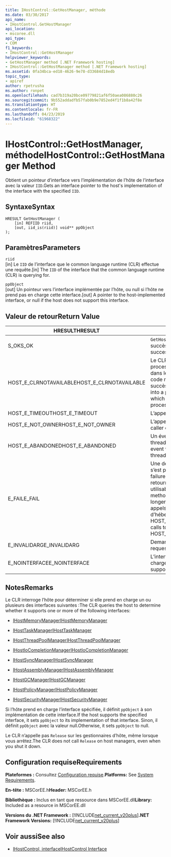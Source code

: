 ```yaml
---
title: IHostControl::GetHostManager, méthode
ms.date: 03/30/2017
api_name:
- IHostControl.GetHostManager
api_location:
- mscoree.dll
api_type:
- COM
f1_keywords:
- IHostControl::GetHostManager
helpviewer_keywords:
- GetHostManager method [.NET Framework hosting]
- IHostControl::GetHostManager method [.NET Framework hosting]
ms.assetid: 0fa34bca-ed18-4626-9e78-d33684d18edb
topic_type:
- apiref
author: rpetrusha
ms.author: ronpet
ms.openlocfilehash: cad7b319a20bce09779821af6f50aea086880c26
ms.sourcegitcommit: 9b552addadfb57fab0b9e7852ed4f1f1b8a42f8e
ms.translationtype: HT
ms.contentlocale: fr-FR
ms.lasthandoff: 04/23/2019
ms.locfileid: "61968322"
---
```

# <a name="ihostcontrolgethostmanager-method"></a><span data-ttu-id="11b27-102">IHostControl::GetHostManager, méthode</span><span class="sxs-lookup"><span data-stu-id="11b27-102">IHostControl::GetHostManager Method</span></span>
<span data-ttu-id="11b27-103">Obtient un pointeur d’interface vers l’implémentation de l’hôte de l’interface avec la valeur `IID`.</span><span class="sxs-lookup"><span data-stu-id="11b27-103">Gets an interface pointer to the host's implementation of the interface with the specified `IID`.</span></span>  
  
## <a name="syntax"></a><span data-ttu-id="11b27-104">Syntaxe</span><span class="sxs-lookup"><span data-stu-id="11b27-104">Syntax</span></span>  
  
```  
HRESULT GetHostManager (  
    [in] REFIID riid,  
    [out, iid_is(riid)] void** ppObject  
);  
```  
  
## <a name="parameters"></a><span data-ttu-id="11b27-105">Paramètres</span><span class="sxs-lookup"><span data-stu-id="11b27-105">Parameters</span></span>  
 `riid`  
 <span data-ttu-id="11b27-106">[in] Le `IID` de l’interface que le common language runtime (CLR) effectue une requête.</span><span class="sxs-lookup"><span data-stu-id="11b27-106">[in] The `IID` of the interface that the common language runtime (CLR) is querying for.</span></span>  
  
 `ppObject`  
 <span data-ttu-id="11b27-107">[out] Un pointeur vers l’interface implémentée par l’hôte, ou null si l’hôte ne prend pas en charge cette interface.</span><span class="sxs-lookup"><span data-stu-id="11b27-107">[out] A pointer to the host-implemented interface, or null if the host does not support this interface.</span></span>  
  
## <a name="return-value"></a><span data-ttu-id="11b27-108">Valeur de retour</span><span class="sxs-lookup"><span data-stu-id="11b27-108">Return Value</span></span>  
  
|<span data-ttu-id="11b27-109">HRESULT</span><span class="sxs-lookup"><span data-stu-id="11b27-109">HRESULT</span></span>|<span data-ttu-id="11b27-110">Description</span><span class="sxs-lookup"><span data-stu-id="11b27-110">Description</span></span>|  
|-------------|-----------------|  
|<span data-ttu-id="11b27-111">S_OK</span><span class="sxs-lookup"><span data-stu-id="11b27-111">S_OK</span></span>|<span data-ttu-id="11b27-112">`GetHostManager` retourné avec succès.</span><span class="sxs-lookup"><span data-stu-id="11b27-112">`GetHostManager` returned successfully.</span></span>|  
|<span data-ttu-id="11b27-113">HOST_E_CLRNOTAVAILABLE</span><span class="sxs-lookup"><span data-stu-id="11b27-113">HOST_E_CLRNOTAVAILABLE</span></span>|<span data-ttu-id="11b27-114">Le CLR n’a pas été chargé dans un processus ou le CLR est dans un état dans lequel il ne peut pas exécuter le code managé ou traiter l’appel avec succès.</span><span class="sxs-lookup"><span data-stu-id="11b27-114">The CLR has not been loaded into a process, or the CLR is in a state in which it cannot run managed code or process the call successfully.</span></span>|  
|<span data-ttu-id="11b27-115">HOST_E_TIMEOUT</span><span class="sxs-lookup"><span data-stu-id="11b27-115">HOST_E_TIMEOUT</span></span>|<span data-ttu-id="11b27-116">L’appel a expiré.</span><span class="sxs-lookup"><span data-stu-id="11b27-116">The call timed out.</span></span>|  
|<span data-ttu-id="11b27-117">HOST_E_NOT_OWNER</span><span class="sxs-lookup"><span data-stu-id="11b27-117">HOST_E_NOT_OWNER</span></span>|<span data-ttu-id="11b27-118">L’appelant ne possède pas le verrou.</span><span class="sxs-lookup"><span data-stu-id="11b27-118">The caller does not own the lock.</span></span>|  
|<span data-ttu-id="11b27-119">HOST_E_ABANDONED</span><span class="sxs-lookup"><span data-stu-id="11b27-119">HOST_E_ABANDONED</span></span>|<span data-ttu-id="11b27-120">Un événement a été annulé alors qu’un thread bloqué ou Fibre l’attendait.</span><span class="sxs-lookup"><span data-stu-id="11b27-120">An event was canceled while a blocked thread or fiber was waiting on it.</span></span>|  
|<span data-ttu-id="11b27-121">E_FAIL</span><span class="sxs-lookup"><span data-stu-id="11b27-121">E_FAIL</span></span>|<span data-ttu-id="11b27-122">Une défaillance catastrophique inconnue s’est produite.</span><span class="sxs-lookup"><span data-stu-id="11b27-122">An unknown catastrophic failure occurred.</span></span> <span data-ttu-id="11b27-123">Lorsqu’une méthode retourne E_FAIL, le CLR n’est plus utilisable au sein du processus.</span><span class="sxs-lookup"><span data-stu-id="11b27-123">When a method returns E_FAIL, the CLR is no longer usable within the process.</span></span> <span data-ttu-id="11b27-124">Les appels suivants aux méthodes d’hébergement retournent HOST_E_CLRNOTAVAILABLE.</span><span class="sxs-lookup"><span data-stu-id="11b27-124">Subsequent calls to hosting methods return HOST_E_CLRNOTAVAILABLE.</span></span>|  
|<span data-ttu-id="11b27-125">E_INVALIDARG</span><span class="sxs-lookup"><span data-stu-id="11b27-125">E_INVALIDARG</span></span>|<span data-ttu-id="11b27-126">Demandé `IID` n’est pas valide.</span><span class="sxs-lookup"><span data-stu-id="11b27-126">The requested `IID` is not valid.</span></span>|  
|<span data-ttu-id="11b27-127">E_NOINTERFACE</span><span class="sxs-lookup"><span data-stu-id="11b27-127">E_NOINTERFACE</span></span>|<span data-ttu-id="11b27-128">L’interface demandée n’est pas pris en charge.</span><span class="sxs-lookup"><span data-stu-id="11b27-128">The requested interface is not supported.</span></span>|  
  
## <a name="remarks"></a><span data-ttu-id="11b27-129">Notes</span><span class="sxs-lookup"><span data-stu-id="11b27-129">Remarks</span></span>  
 <span data-ttu-id="11b27-130">Le CLR interroge l’hôte pour déterminer si elle prend en charge un ou plusieurs des interfaces suivantes :</span><span class="sxs-lookup"><span data-stu-id="11b27-130">The CLR queries the host to determine whether it supports one or more of the following interfaces:</span></span>  
  
- [<span data-ttu-id="11b27-131">IHostMemoryManager</span><span class="sxs-lookup"><span data-stu-id="11b27-131">IHostMemoryManager</span></span>](../../../../docs/framework/unmanaged-api/hosting/ihostmemorymanager-interface.md)  
  
- [<span data-ttu-id="11b27-132">IHostTaskManager</span><span class="sxs-lookup"><span data-stu-id="11b27-132">IHostTaskManager</span></span>](../../../../docs/framework/unmanaged-api/hosting/ihosttaskmanager-interface.md)  
  
- [<span data-ttu-id="11b27-133">IHostThreadPoolManager</span><span class="sxs-lookup"><span data-stu-id="11b27-133">IHostThreadPoolManager</span></span>](../../../../docs/framework/unmanaged-api/hosting/ihostthreadpoolmanager-interface.md)  
  
- [<span data-ttu-id="11b27-134">IHostIoCompletionManager</span><span class="sxs-lookup"><span data-stu-id="11b27-134">IHostIoCompletionManager</span></span>](../../../../docs/framework/unmanaged-api/hosting/ihostiocompletionmanager-interface.md)  
  
- [<span data-ttu-id="11b27-135">IHostSyncManager</span><span class="sxs-lookup"><span data-stu-id="11b27-135">IHostSyncManager</span></span>](../../../../docs/framework/unmanaged-api/hosting/ihostsyncmanager-interface.md)  
  
- [<span data-ttu-id="11b27-136">IHostAssemblyManager</span><span class="sxs-lookup"><span data-stu-id="11b27-136">IHostAssemblyManager</span></span>](../../../../docs/framework/unmanaged-api/hosting/ihostassemblymanager-interface.md)  
  
- [<span data-ttu-id="11b27-137">IHostGCManager</span><span class="sxs-lookup"><span data-stu-id="11b27-137">IHostGCManager</span></span>](../../../../docs/framework/unmanaged-api/hosting/ihostgcmanager-interface.md)  
  
- [<span data-ttu-id="11b27-138">IHostPolicyManager</span><span class="sxs-lookup"><span data-stu-id="11b27-138">IHostPolicyManager</span></span>](../../../../docs/framework/unmanaged-api/hosting/ihostpolicymanager-interface.md)  
  
- [<span data-ttu-id="11b27-139">IHostSecurityManager</span><span class="sxs-lookup"><span data-stu-id="11b27-139">IHostSecurityManager</span></span>](../../../../docs/framework/unmanaged-api/hosting/ihostsecuritymanager-interface.md)  
  
 <span data-ttu-id="11b27-140">Si l’hôte prend en charge l’interface spécifiée, il définit `ppObject` à son implémentation de cette interface.</span><span class="sxs-lookup"><span data-stu-id="11b27-140">If the host supports the specified interface, it sets `ppObject` to its implementation of that interface.</span></span> <span data-ttu-id="11b27-141">Sinon, il définit `ppObject` avec la valeur null.</span><span class="sxs-lookup"><span data-stu-id="11b27-141">Otherwise, it sets `ppObject` to null.</span></span>  
  
 <span data-ttu-id="11b27-142">Le CLR n’appelle pas `Release` sur les gestionnaires d’hôte, même lorsque vous arrêtez.</span><span class="sxs-lookup"><span data-stu-id="11b27-142">The CLR does not call `Release` on host managers, even when you shut it down.</span></span>  
  
## <a name="requirements"></a><span data-ttu-id="11b27-143">Configuration requise</span><span class="sxs-lookup"><span data-stu-id="11b27-143">Requirements</span></span>  
 <span data-ttu-id="11b27-144">**Plateformes :** Consultez [Configuration requise](../../../../docs/framework/get-started/system-requirements.md).</span><span class="sxs-lookup"><span data-stu-id="11b27-144">**Platforms:** See [System Requirements](../../../../docs/framework/get-started/system-requirements.md).</span></span>  
  
 <span data-ttu-id="11b27-145">**En-tête :** MSCorEE.h</span><span class="sxs-lookup"><span data-stu-id="11b27-145">**Header:** MSCorEE.h</span></span>  
  
 <span data-ttu-id="11b27-146">**Bibliothèque :** Inclus en tant que ressource dans MSCorEE.dll</span><span class="sxs-lookup"><span data-stu-id="11b27-146">**Library:** Included as a resource in MSCorEE.dll</span></span>  
  
 <span data-ttu-id="11b27-147">**Versions du .NET Framework :** [!INCLUDE[net_current_v20plus](../../../../includes/net-current-v20plus-md.md)]</span><span class="sxs-lookup"><span data-stu-id="11b27-147">**.NET Framework Versions:** [!INCLUDE[net_current_v20plus](../../../../includes/net-current-v20plus-md.md)]</span></span>  
  
## <a name="see-also"></a><span data-ttu-id="11b27-148">Voir aussi</span><span class="sxs-lookup"><span data-stu-id="11b27-148">See also</span></span>

- [<span data-ttu-id="11b27-149">IHostControl, interface</span><span class="sxs-lookup"><span data-stu-id="11b27-149">IHostControl Interface</span></span>](../../../../docs/framework/unmanaged-api/hosting/ihostcontrol-interface.md)
